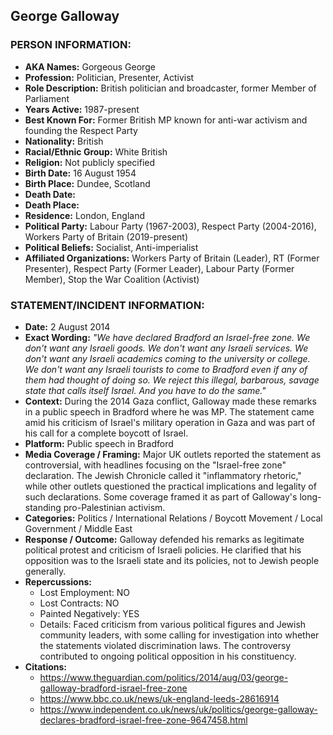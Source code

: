 ## George Galloway

### PERSON INFORMATION:
- **AKA Names:** Gorgeous George
- **Profession:** Politician, Presenter, Activist
- **Role Description:** British politician and broadcaster, former Member of Parliament
- **Years Active:** 1987-present
- **Best Known For:** Former British MP known for anti-war activism and founding the Respect Party
- **Nationality:** British
- **Racial/Ethnic Group:** White British
- **Religion:** Not publicly specified
- **Birth Date:** 16 August 1954
- **Birth Place:** Dundee, Scotland
- **Death Date:** 
- **Death Place:** 
- **Residence:** London, England
- **Political Party:** Labour Party (1967-2003), Respect Party (2004-2016), Workers Party of Britain (2019-present)
- **Political Beliefs:** Socialist, Anti-imperialist
- **Affiliated Organizations:** Workers Party of Britain (Leader), RT (Former Presenter), Respect Party (Former Leader), Labour Party (Former Member), Stop the War Coalition (Activist)

### STATEMENT/INCIDENT INFORMATION:
- **Date:** 2 August 2014
- **Exact Wording:** *"We have declared Bradford an Israel-free zone. We don't want any Israeli goods. We don't want any Israeli services. We don't want any Israeli academics coming to the university or college. We don't want any Israeli tourists to come to Bradford even if any of them had thought of doing so. We reject this illegal, barbarous, savage state that calls itself Israel. And you have to do the same."*
- **Context:** During the 2014 Gaza conflict, Galloway made these remarks in a public speech in Bradford where he was MP. The statement came amid his criticism of Israel's military operation in Gaza and was part of his call for a complete boycott of Israel.
- **Platform:** Public speech in Bradford
- **Media Coverage / Framing:** Major UK outlets reported the statement as controversial, with headlines focusing on the "Israel-free zone" declaration. The Jewish Chronicle called it "inflammatory rhetoric," while other outlets questioned the practical implications and legality of such declarations. Some coverage framed it as part of Galloway's long-standing pro-Palestinian activism.
- **Categories:** Politics / International Relations / Boycott Movement / Local Government / Middle East
- **Response / Outcome:** Galloway defended his remarks as legitimate political protest and criticism of Israeli policies. He clarified that his opposition was to the Israeli state and its policies, not to Jewish people generally.
- **Repercussions:**
  - Lost Employment: NO
  - Lost Contracts: NO
  - Painted Negatively: YES
  - Details: Faced criticism from various political figures and Jewish community leaders, with some calling for investigation into whether the statements violated discrimination laws. The controversy contributed to ongoing political opposition in his constituency.
- **Citations:** 
  - https://www.theguardian.com/politics/2014/aug/03/george-galloway-bradford-israel-free-zone
  - https://www.bbc.co.uk/news/uk-england-leeds-28616914
  - https://www.independent.co.uk/news/uk/politics/george-galloway-declares-bradford-israel-free-zone-9647458.html